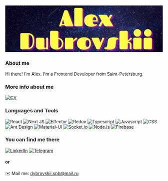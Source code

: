 ![Header](https://github.com/omgpiu/omgpiu/blob/main/assets/myLogoShort.png)

### About me

Hi there! I'm Alex. I'm a Frontend Developer from Saint-Petersburg.

### More info about me

[![CV](https://img.shields.io/static/v1?label=CheckThis&message=CV&color=blueviolet)](https://drive.google.com/file/d/1UOXiuVhrnnP6Z8yAswanuveu0COQ_JoM/view?usp=sharing)

### Languages and Tools

![React](https://img.shields.io/badge/-REACT-282c34?style=for-the-badge&logo=react)
![Next JS](https://img.shields.io/badge/Next-black?style=for-the-badge&logo=next.js&logoColor=white)
![Effector](https://img.shields.io/badge/-EFFECTOR-282c34?style=for-the-badge&logo=react)
![Redux](https://img.shields.io/badge/-Redux-282c34?style=for-the-badge&logo=Redux)
![Typescript](https://img.shields.io/badge/-Typescript-282c34?style=for-the-badge&logo=Typescript)
![Javascript](https://img.shields.io/badge/-Javascript-282c34?style=for-the-badge&logo=Javascript)
![CSS](https://img.shields.io/badge/-CSS-282c34?style=for-the-badge&logo=css3)
![Ant Design](https://img.shields.io/badge/-AntDesign-282c34?style=for-the-badge&logo=Ant-Design)
![Material-UI](https://img.shields.io/badge/-Material.UI-282c34?style=for-the-badge&logo=Material-UI)
![Socket.io](https://img.shields.io/badge/-Socket.io-282c34?style=for-the-badge&logo=Socket.io)
![NodeJs](https://img.shields.io/badge/-NodeJs-282c34?style=for-the-badge&logo=Node.js)
![Firebase](https://img.shields.io/badge/-Firebase-282c34?style=for-the-badge&logo=firebase)  

### You can find me there

[![LinkedIn](https://img.shields.io/badge/-LinkedIn-282c34?style=for-the-badge&logo=LinkedIn)](https://www.linkedin.com/in/adubrovskii/)
[![Telegram](https://img.shields.io/badge/-Telegram-282c34?style=for-the-badge&logo=Telegram)](https://t.me/omgpiu)

#### or

✉️ Mail me: dybrovskii.spb@mail.ru




